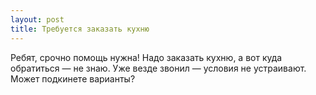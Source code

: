 ```yaml
---
layout: post 
title: Требуется заказать кухню 
--- 
```

Ребят, срочно помощь нужна! Надо заказать кухню, а вот куда обратиться — не знаю. Уже везде звонил — условия не устраивают. Может подкинете варианты?